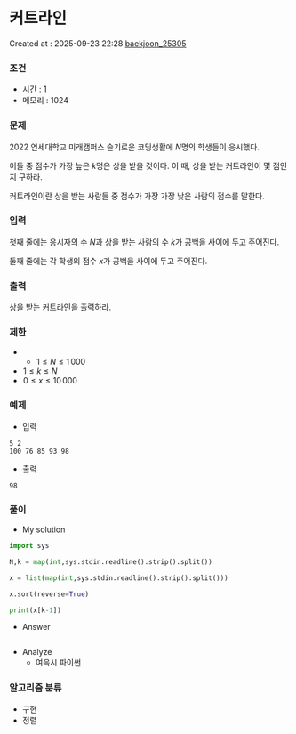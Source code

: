 # 커트라인
Created at : 2025-09-23 22:28
[baekjoon_25305](https://www.acmicpc.net/problem/25305)
### 조건
- 시간 : 1
- 메모리 : 1024
### 문제
2022 연세대학교 미래캠퍼스 슬기로운 코딩생활에 $N$명의 학생들이 응시했다.

이들 중 점수가 가장 높은 $k$명은 상을 받을 것이다. 이 때, 상을 받는 커트라인이 몇 점인지 구하라.

커트라인이란 상을 받는 사람들 중 점수가 가장 가장 낮은 사람의 점수를 말한다.
### 입력
첫째 줄에는 응시자의 수 $N$과 상을 받는 사람의 수 $k$가 공백을 사이에 두고 주어진다.

둘째 줄에는 각 학생의 점수 $x$가 공백을 사이에 두고 주어진다.
### 출력
상을 받는 커트라인을 출력하라.
### 제한
- -  $1 ≤ N ≤ 1\,000$ 
-  $1 ≤ k ≤ N$ 
-  $0 ≤ x ≤ 10\,000$
### 예제
- 입력
```
5 2
100 76 85 93 98
```
- 출력
```
98
``` 

### 풀이
- My solution
```python
import sys

N,k = map(int,sys.stdin.readline().strip().split())

x = list(map(int,sys.stdin.readline().strip().split()))

x.sort(reverse=True)

print(x[k-1])
```

- Answer
```python

```

- Analyze
	- 여윽시 파이썬
### 알고리즘 분류
- 구현
- 정렬